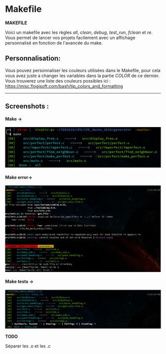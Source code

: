 # Makefile

__MAKEFILE__

Voici un makefile avec les règles *all*, *clean*, *debug*, *test_run*, *fclean* et *re*. Vous permet de lancer vos projets facilement avec un affichage personnalisé en fonction de l'avancée du make.

## Personnalisation:

Vous pouvez personnaliser les couleurs utilisées dans le Makefile, pour cela vous avez juste a changer les variables dans la partie *COLOR* de ce dernier. Vous trouverez une liste des couleurs possibles ici : https://misc.flogisoft.com/bash/tip_colors_and_formatting

------

## Screenshots :
#### Make ->
![make](https://github.com/calvetalex/Makefile/blob/master/.github/images/make_done.png)

#### Make  error->
![makeError](https://github.com/calvetalex/Makefile/blob/master/.github/images/error_make.png)

#### Make tests ->
![makeTest](https://github.com/calvetalex/Makefile/blob/master/.github/images/test_done.png)

__TODO__

Séparer les .o et les .c
